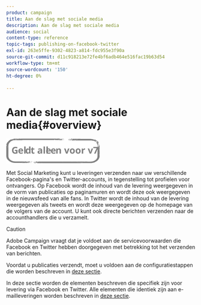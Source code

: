 ```yaml
---
product: campaign
title: Aan de slag met sociale media
description: Aan de slag met sociale media
audience: social
content-type: reference
topic-tags: publishing-on-facebook-twitter
exl-id: 263e5ffe-9302-4823-a814-fdc955e3f90a
source-git-commit: d11c918213e72fe4bf6adb464e516fac19b63d54
workflow-type: tm+mt
source-wordcount: '150'
ht-degree: 0%

---
```


# Aan de slag met sociale media{#overview}

![](../../assets/v7-only.svg)

Met Social Marketing kunt u leveringen verzenden naar uw verschillende Facebook-pagina&#39;s en Twitter-accounts, in tegenstelling tot profielen voor ontvangers. Op Facebook wordt de inhoud van de levering weergegeven in de vorm van publicaties op paginamuren en wordt deze ook weergegeven in de nieuwsfeed van alle fans. In Twitter wordt de inhoud van de levering weergegeven als tweets en wordt deze weergegeven op de homepage van de volgers van de account. U kunt ook directe berichten verzenden naar de accounthandlers die u verzamelt.

>[!CAUTION]
>
>Adobe Campaign vraagt dat je voldoet aan de servicevoorwaarden die Facebook en Twitter hebben doorgegeven met betrekking tot het verzenden van berichten.
>
>Voordat u publicaties verzendt, moet u voldoen aan de configuratiestappen die worden beschreven in [deze sectie](../../social/using/starting-workflows.md).

In deze sectie worden de elementen beschreven die specifiek zijn voor levering via Facebook en Twitter. Alle elementen die identiek zijn aan e-mailleveringen worden beschreven in [deze sectie](../../delivery/using/about-email-channel.md).

